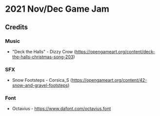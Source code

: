 # 2021 Nov/Dec Game Jam

## Credits
### Music
- "Deck the Halls" - Dizzy Crow (https://opengameart.org/content/deck-the-halls-christmas-song-203)
### SFX
- Snow Footsteps - Corsica_S (https://opengameart.org/content/42-snow-and-gravel-footsteps)
### Font
- Octavius - https://www.dafont.com/octavius.font
